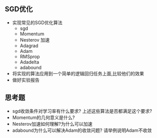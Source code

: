 ## SGD优化
- 实现常见的SGD优化算法
    - sgd
    - Momentum
    - Nesterov 加速
    - Adagrad
    - Adam
    - RMSprop
    - Adadelta
    - adabound
- 将实现的算法应用到一个简单的逻辑回归任务上面,比较他们的效果
- 做好实验报告


## 思考题
- sgd收敛条件对学习率有什么要求? 上述这些算法是否都满足这个要求?
- Momentum的几何意义是什么?
- Nesterov加速如何理解?为什么可以加速
- adabound为什么可以解决Adam的收敛问题? 请举例说明Adam不收敛